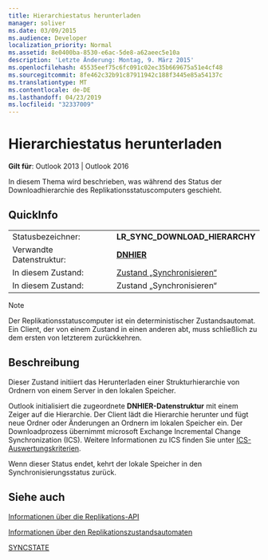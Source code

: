 ```yaml
---
title: Hierarchiestatus herunterladen
manager: soliver
ms.date: 03/09/2015
ms.audience: Developer
localization_priority: Normal
ms.assetid: 8e0400ba-8530-e6ac-5de8-a62aeec5e10a
description: 'Letzte Änderung: Montag, 9. März 2015'
ms.openlocfilehash: 45535eef75c6fc091c02ec35b669675a51e4cf48
ms.sourcegitcommit: 8fe462c32b91c87911942c188f3445e85a54137c
ms.translationtype: MT
ms.contentlocale: de-DE
ms.lasthandoff: 04/23/2019
ms.locfileid: "32337009"
---
```

# <a name="download-hierarchy-state"></a>Hierarchiestatus herunterladen

  
  
**Gilt für**: Outlook 2013 | Outlook 2016 
  
 In diesem Thema wird beschrieben, was während des Status der Downloadhierarchie des Replikationsstatuscomputers geschieht. 
  
## <a name="quick-info"></a>QuickInfo

|||
|:-----|:-----|
|Statusbezeichner:  <br/> |**LR_SYNC_DOWNLOAD_HIERARCHY** <br/> |
|Verwandte Datenstruktur:  <br/> |**[DNHIER](dnhier.md)** <br/> |
|In diesem Zustand:  <br/> |[Zustand „Synchronisieren“](synchronize-state.md) <br/> |
|In diesem Zustand:  <br/> |Zustand „Synchronisieren“  <br/> |
   
> [!NOTE]
> Der Replikationsstatuscomputer ist ein deterministischer Zustandsautomat. Ein Client, der von einem Zustand in einen anderen abt, muss schließlich zu dem ersten von letzterem zurückkehren. 
  
## <a name="description"></a>Beschreibung

Dieser Zustand initiiert das Herunterladen einer Strukturhierarchie von Ordnern von einem Server in den lokalen Speicher. 
  
Outlook initialisiert die zugeordnete **DNHIER-Datenstruktur** mit einem Zeiger auf die Hierarchie. Der Client lädt die Hierarchie herunter und fügt neue Ordner oder Änderungen an Ordnern im lokalen Speicher ein. Der Downloadprozess übernimmt microsoft Exchange Incremental Change Synchronization (ICS). Weitere Informationen zu ICS finden Sie unter [ICS-Auswertungskriterien](https://msdn.microsoft.com/library/aa579252%28EXCHG.80%29.aspx).
  
Wenn dieser Status endet, kehrt der lokale Speicher in den Synchronisierungsstatus zurück.
  
## <a name="see-also"></a>Siehe auch



[Informationen über die Replikations-API](about-the-replication-api.md)
  
[Informationen über den Replikationszustandsautomaten](about-the-replication-state-machine.md)
  
[SYNCSTATE](syncstate.md)

